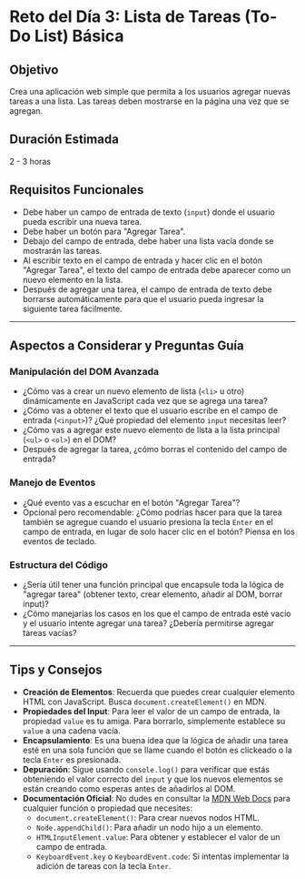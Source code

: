 # Reto del Día 3: Lista de Tareas (To-Do List) Básica

## Objetivo

Crea una aplicación web simple que permita a los usuarios agregar nuevas tareas a una lista. Las tareas deben mostrarse en la página una vez que se agregan.

## Duración Estimada

2 - 3 horas

## Requisitos Funcionales

* Debe haber un campo de entrada de texto (`input`) donde el usuario pueda escribir una nueva tarea.
* Debe haber un botón para "Agregar Tarea".
* Debajo del campo de entrada, debe haber una lista vacía donde se mostrarán las tareas.
* Al escribir texto en el campo de entrada y hacer clic en el botón "Agregar Tarea", el texto del campo de entrada debe aparecer como un nuevo elemento en la lista.
* Después de agregar una tarea, el campo de entrada de texto debe borrarse automáticamente para que el usuario pueda ingresar la siguiente tarea fácilmente.

---

## Aspectos a Considerar y Preguntas Guía

### Manipulación del DOM Avanzada

* ¿Cómo vas a crear un nuevo elemento de lista (`<li>` u otro) dinámicamente en JavaScript cada vez que se agrega una tarea?
* ¿Cómo vas a obtener el texto que el usuario escribe en el campo de entrada (`<input>`)? ¿Qué propiedad del elemento `input` necesitas leer?
* ¿Cómo vas a agregar este nuevo elemento de lista a la lista principal (`<ul>` o `<ol>`) en el DOM?
* Después de agregar la tarea, ¿cómo borras el contenido del campo de entrada?

### Manejo de Eventos

* ¿Qué evento vas a escuchar en el botón "Agregar Tarea"?
* Opcional pero recomendable: ¿Cómo podrías hacer para que la tarea también se agregue cuando el usuario presiona la tecla `Enter` en el campo de entrada, en lugar de solo hacer clic en el botón? Piensa en los eventos de teclado.

### Estructura del Código

* ¿Sería útil tener una función principal que encapsule toda la lógica de "agregar tarea" (obtener texto, crear elemento, añadir al DOM, borrar input)?
* ¿Cómo manejarías los casos en los que el campo de entrada esté vacío y el usuario intente agregar una tarea? ¿Debería permitirse agregar tareas vacías?

---

## Tips y Consejos

* **Creación de Elementos**: Recuerda que puedes crear cualquier elemento HTML con JavaScript. Busca `document.createElement()` en MDN.
* **Propiedades del Input**: Para leer el valor de un campo de entrada, la propiedad `value` es tu amiga. Para borrarlo, simplemente establece su `value` a una cadena vacía.
* **Encapsulamiento**: Es una buena idea que la lógica de añadir una tarea esté en una sola función que se llame cuando el botón es clickeado o la tecla `Enter` es presionada.
* **Depuración**: Sigue usando `console.log()` para verificar que estás obteniendo el valor correcto del `input` y que los nuevos elementos se están creando como esperas antes de añadirlos al DOM.
* **Documentación Oficial**: No dudes en consultar la [MDN Web Docs](https://developer.mozilla.org/es/) para cualquier función o propiedad que necesites:
    * `document.createElement()`: Para crear nuevos nodos HTML.
    * `Node.appendChild()`: Para añadir un nodo hijo a un elemento.
    * `HTMLInputElement.value`: Para obtener y establecer el valor de un campo de entrada.
    * `KeyboardEvent.key` o `KeyboardEvent.code`: Si intentas implementar la adición de tareas con la tecla `Enter`.